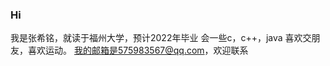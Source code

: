 ### Hi 
  我是张希铭，就读于福州大学，预计2022年毕业
  会一些c，c++，java
  喜欢交朋友，喜欢运动。
  我的邮箱是575983567@qq.com，欢迎联系

<!--
**Franzzi-z/Franzzi-z** is a ✨ _special_ ✨ repository because its `README.md` (this file) appears on your GitHub profile.

Here are some ideas to get you started:

- 🔭 I’m currently working on ...
- 🌱 I’m currently learning ...
- 👯 I’m looking to collaborate on ...
- 🤔 I’m looking for help with ...
- 💬 Ask me about ...
- 📫 How to reach me: ...
- 😄 Pronouns: ...
- ⚡ Fun fact: ...
-->
